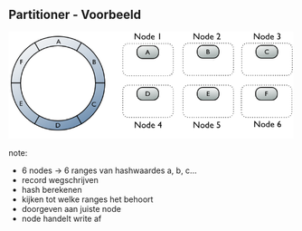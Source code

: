 ##  Partitioner - Voorbeeld

<img src="./img/2-arch/partitioner.png" alt="Partitioner"/>

note:
- 6 nodes -> 6 ranges van hashwaardes a, b, c...
- record wegschrijven
- hash berekenen
- kijken tot welke ranges het behoort
- doorgeven aan juiste node
- node handelt write af
